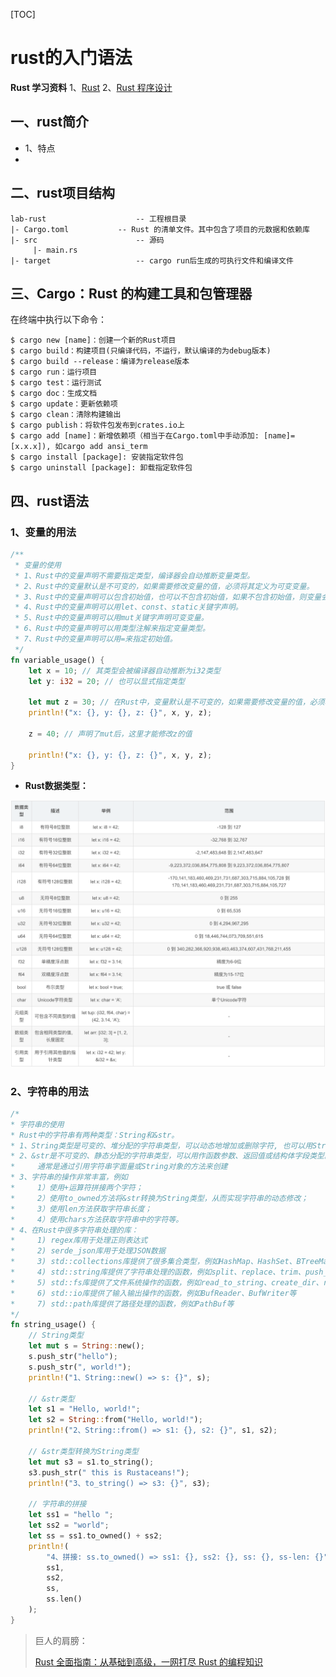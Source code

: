 [TOC]

# rust的入门语法



**Rust 学习资料**
1、[Rust](https://rust.p2hp.com/)
2、[Rust 程序设计](https://www.rust-lang.org/zh-CN/)



## 一、rust简介

- 1、特点
- 


## 二、rust项目结构

```shell
lab-rust					-- 工程根目录
|- Cargo.toml			-- Rust 的清单文件。其中包含了项目的元数据和依赖库
|- src						-- 源码
	 |- main.rs
|- target					-- cargo run后生成的可执行文件和编译文件
```



## 三、**Cargo：Rust 的构建工具和包管理器**

在终端中执行以下命令：

```shell
$ cargo new [name]：创建一个新的Rust项目
$ cargo build：构建项目(只编译代码，不运行，默认编译的为debug版本)
$ cargo build --release：编译为release版本
$ cargo run：运行项目
$ cargo test：运行测试
$ cargo doc：生成文档
$ cargo update：更新依赖项
$ cargo clean：清除构建输出
$ cargo publish：将软件包发布到crates.io上
$ cargo add [name]：新增依赖项（相当于在Cargo.toml中手动添加: [name]=[x.x.x]), 如cargo add ansi_term
$ cargo install [package]: 安装指定软件包
$ cargo uninstall [package]: 卸载指定软件包
```



## 四、rust语法

### 1、变量的用法

```rust
/**
 * 变量的使用
 * 1、Rust中的变量声明不需要指定类型，编译器会自动推断变量类型。
 * 2、Rust中的变量默认是不可变的，如果需要修改变量的值，必须将其定义为可变变量。
 * 3、Rust中的变量声明可以包含初始值，也可以不包含初始值，如果不包含初始值，则变量会被默认初始化为0、false或空值。
 * 4、Rust中的变量声明可以用let、const、static关键字声明。
 * 5、Rust中的变量声明可以用mut关键字声明可变变量。
 * 6、Rust中的变量声明可以用类型注解来指定变量类型。
 * 7、Rust中的变量声明可以用=来指定初始值。
 */
fn variable_usage() {
    let x = 10; // 其类型会被编译器自动推断为i32类型
    let y: i32 = 20; // 也可以显式指定类型

    let mut z = 30; // 在Rust中，变量默认是不可变的，如果需要修改变量的值，必须将其定义为可变变量
    println!("x: {}, y: {}, z: {}", x, y, z);

    z = 40; // 声明了mut后，这里才能修改z的值

    println!("x: {}, y: {}, z: {}", x, y, z);
}
```

- **Rust数据类型：**

![Rust数据类型](./images/Rust数据类型.png)



### 2、字符串的用法 

```rust
/*
* 字符串的使用
* Rust中的字符串有两种类型：String和&str。
* 1、String类型是可变的、堆分配的字符串类型，可以动态地增加或删除字符, 也可以用String::from()方法创建
* 2、&str是不可变的、静态分配的字符串类型，可以用作函数参数、返回值或结构体字段类型。
*     通常是通过引用字符串字面量或String对象的方法来创建
* 3、字符串的操作非常丰富，例如
*     1）使用+运算符拼接两个字符；
*     2）使用to_owned方法将&str转换为String类型，从而实现字符串的动态修改；
*     3）使用len方法获取字符串长度；
*     4）使用chars方法获取字符串中的字符等。
* 4、在Rust中很多字符串处理的库：
*     1) regex库用于处理正则表达式
*     2) serde_json库用于处理JSON数据
*     3) std::collections库提供了很多集合类型，例如HashMap、HashSet、BTreeMap、BTreeSet等
*     4) std::string库提供了字符串处理的函数，例如split、replace、trim、push_str、len、chars、split_at、starts_with、ends_with等
*     5) std::fs库提供了文件系统操作的函数，例如read_to_string、create_dir、remove_file等
*     6) std::io库提供了输入输出操作的函数，例如BufReader、BufWriter等
*     7) std::path库提供了路径处理的函数，例如PathBuf等
*/
fn string_usage() {
    // String类型
    let mut s = String::new();
    s.push_str("hello");
    s.push_str(", world!");
    println!("1、String::new() => s: {}", s);

    // &str类型
    let s1 = "Hello, world!";
    let s2 = String::from("Hello, world!");
    println!("2、String::from() => s1: {}, s2: {}", s1, s2);

    // &str类型转换为String类型
    let mut s3 = s1.to_string();
    s3.push_str(" this is Rustaceans!");
    println!("3、to_string() => s3: {}", s3);

    // 字符串的拼接
    let ss1 = "hello ";
    let ss2 = "world";
    let ss = ss1.to_owned() + ss2;
    println!(
        "4、拼接: ss.to_owned() => ss1: {}, ss2: {}, ss: {}, ss-len: {}",
        ss1,
        ss2,
        ss,
        ss.len()
    );
}

```



> 巨人的肩膀：
>
> [Rust 全面指南：从基础到高级，一网打尽 Rust 的编程知识](https://blog.csdn.net/qq_36678837/article/details/131371856)
